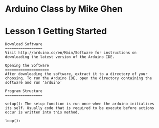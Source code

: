 Arduino Class by Mike Ghen
==========================

Lesson 1 Getting Started
========================

	Download Software
	=================
	Visit http://arduino.cc/en/Main/Software for instructions on downloading the latest version of the Arduino IDE.

	Opening the Software
	====================
	After downloading the software, extract it to a directory of your choosing. To run the Arduino IDE, open the directory containing the software and run 'arduino'

	Program Structure
	=================
	
	setup(): The setup function is run once when the arduino initializes its self. Usually code that is required to be execute before actions occur is written into this method.

	loop(): 
